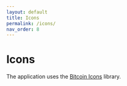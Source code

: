 ```yaml
---
layout: default
title: Icons
permalink: /icons/
nav_order: 8
---
```


# Icons

The application uses the [Bitcoin Icons](https://bitcoinicons.com/) library.